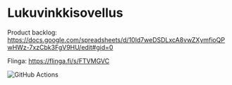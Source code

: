 # Lukuvinkkisovellus

Product backlog: https://docs.google.com/spreadsheets/d/10ld7weDSDLxcA8vwZXymfioQPwHWz-7xzCbk3FgV9HU/edit#gid=0

Flinga: https://flinga.fi/s/FTVMGVC

![GitHub Actions](https://github.com/TopiasHarjunpaa/Lukuvinkkisovellus/workflows/CI/badge.svg)
